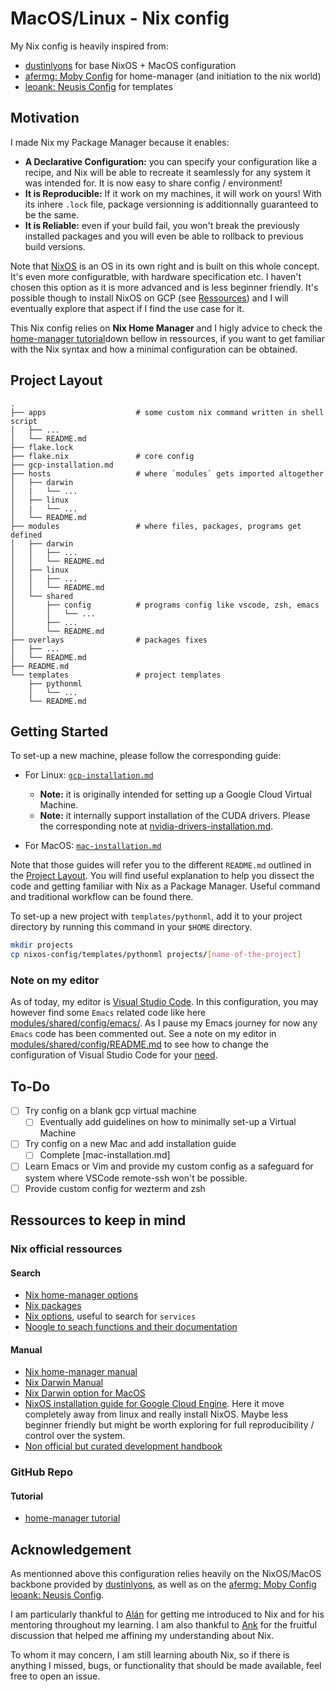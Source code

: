 # MacOS/Linux - Nix config

My Nix config is heavily inspired from:

+ [dustinlyons](https://github.com/dustinlyons/nixos-config/tree/main) for base NixOS + MacOS configuration
+ [afermg: Moby Config](https://github.com/afermg/nix-configs) for home-manager (and initiation to the nix world)
+ [leoank: Neusis Config](https://github.com/leoank/neusis/tree/main) for templates

## Motivation

I made Nix my Package Manager because it enables:

+ **A Declarative Configuration:** you can specify your configuration like a recipe, and Nix will be able to recreate it seamlessly for any system it was intended for. It is now easy to share config / environment!
+ **It is Reproducible:** If it work on my machines, it will work on yours! With its inhere `.lock` file, package versionning is additionnally guaranteed to be the same.
+ **It is Reliable:** even if your build fail, you won't break the previously installed packages and you will even be able to rollback to previous build versions.

Note that [NixOS](https://nixos.org/) is an OS in its own right and is built on this whole concept. It's even more configuratble, with hardware specification etc. I haven't chosen this option as it is more advanced and is less beginner friendly. It's possible though to install NixOS on GCP (see [Ressources](#ressources-to-keep-in-mind)) and I will eventually explore that aspect if I find the use case for it.

This Nix config relies on **Nix Home Manager** and I higly advice to check the [home-manager tutorial](#github-repo)down bellow in ressources, if you want to get familiar with the Nix syntax and how a minimal configuration can be obtained.

## Project Layout

```text
.
├── apps                    # some custom nix command written in shell script
│   ├── ...
│   └── README.md
├── flake.lock              
├── flake.nix               # core config
├── gcp-installation.md
├── hosts                   # where `modules` gets imported altogether
│   ├── darwin
│   |   └── ...
│   ├── linux
│   |   └── ...
│   └── README.md
├── modules                 # where files, packages, programs get defined
│   ├── darwin
│   │   ├── ...
│   │   └── README.md
│   ├── linux
│   │   ├── ...
│   │   └── README.md
│   └── shared
│       ├── config          # programs config like vscode, zsh, emacs
│       │   └── ...
│       ├── ...
│       └── README.md
├── overlays                # packages fixes
│   ├── ...
│   └── README.md
├── README.md
└── templates               # project templates
    ├── pythonml
    │   └── ...
    └── README.md
```

## Getting Started

To set-up a new machine, please follow the corresponding guide:

+ For Linux: [`gcp-installation.md`](nixos-config/gcp-installation.md)
  + **Note:** it is originally intended for setting up a Google Cloud Virtual Machine.
  + **Note:** it internally support installation of the CUDA drivers. Please the corresponding note at [nvidia-drivers-installation.md](apps/x86_64-linux/nvidia-drivers-installation.md).

+ For MacOS: [`mac-installation.md`](mac-installation.md)

Note that those guides will refer you to the different `README.md` outlined in the [Project Layout](#project-layout). You will find useful explanation to help you dissect the code and getting familiar with Nix as a Package Manager. Useful command and traditional workflow can be found there.

To set-up a new project with `templates/pythonml`, add it to your project directory by running this command in your `$HOME` directory.

```bash
mkdir projects
cp nixos-config/templates/pythonml projects/[name-of-the-project]
```

### Note on my editor

As of today, my editor is [Visual Studio Code](https://code.visualstudio.com/). In this configuration, you may however find some `Emacs` related code like here [modules/shared/config/emacs/](modules/shared/config/emacs/README.md). As I pause my Emacs journey for now any `Emacs` code has been commented out. See a note on my editor in [modules/shared/config/README.md](modules/shared/config/README.md) to see how to change the configuration of Visual Studio Code for your [need](modules/shared/config/README.md#vscode-config).

## To-Do

+ [ ] Try config on a blank gcp virtual machine
  + [ ] Eventually add guidelines on how to minimally set-up a Virtual Machine
+ [ ] Try config on a new Mac and add installation guide
  + [ ] Complete [mac-installation.md]
+ [ ] Learn Emacs or Vim and provide my custom config as a safeguard for system where VSCode remote-ssh won't be possible.
+ [ ] Provide custom config for wezterm and zsh

## Ressources to keep in mind

### Nix official ressources

#### Search

+ [Nix home-manager options](https://home-manager-options.extranix.com/)
+ [Nix packages](https://search.nixos.org/packages)
+ [Nix options](https://search.nixos.org/options), useful to search for `services`
+ [Noogle to seach functions and their documentation](https://noogle.dev/)

#### Manual

+ [Nix home-manager manual](https://nix-community.github.io/home-manager/index.xhtml)
+ [Nix Darwin Manual](https://nix-darwin.github.io/nix-darwin/manual/)
+ [Nix Darwin option for MacOS](https://mynixos.com/nix-darwin/options)
+ [NixOS installation guide for Google Cloud Engine](https://nixos.wiki/wiki/Install_NixOS_on_GCE). Here it move completely away from linux and really install NixOS. Maybe less beginner friendly but might be worth exploring for full reproducibility / control over the system.
+ [Non official but curated development handbook](https://dev.jmgilman.com/environment/tools/nix/)

### GitHub Repo

#### Tutorial

+ [home-manager tutorial](https://github.com/Evertras/simple-homemanager)

## Acknowledgement

As mentionned above this configuration relies heavily on the NixOS/MacOS backbone provided by [dustinlyons](https://github.com/dustinlyons/nixos-config/tree/main), as well as on the [afermg: Moby Config](https://github.com/afermg/nix-configs) [leoank: Neusis Config](https://github.com/leoank/neusis/tree/main).

I am particularly thankful to [Alán](https://github.com/afermg) for getting me introduced to Nix and for his mentoring throughout my learning. I am also thankful to [Ank](https://github.com/leoank) for the fruitful discussion that helped me affining my understanding about Nix.

To whom it may concern, I am still learning abouth Nix, so if there is anything I missed, bugs, or functionality that should be made available, feel free to open an issue.

